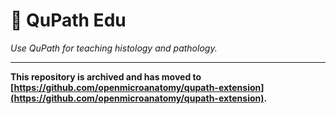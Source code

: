 🔬 QuPath Edu
=============
_Use QuPath for teaching histology and pathology._

---

**This repository is archived and has moved to [https://github.com/openmicroanatomy/qupath-extension](https://github.com/openmicroanatomy/qupath-extension).**
